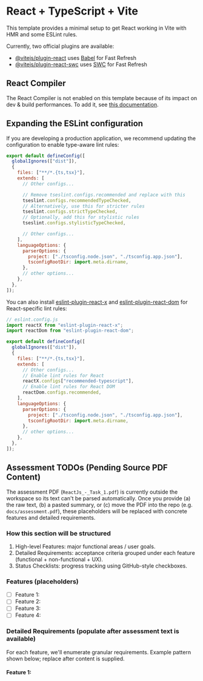 # React + TypeScript + Vite

This template provides a minimal setup to get React working in Vite with HMR and some ESLint rules.

Currently, two official plugins are available:

- [@vitejs/plugin-react](https://github.com/vitejs/vite-plugin-react/blob/main/packages/plugin-react) uses [Babel](https://babeljs.io/) for Fast Refresh
- [@vitejs/plugin-react-swc](https://github.com/vitejs/vite-plugin-react/blob/main/packages/plugin-react-swc) uses [SWC](https://swc.rs/) for Fast Refresh

## React Compiler

The React Compiler is not enabled on this template because of its impact on dev & build performances. To add it, see [this documentation](https://react.dev/learn/react-compiler/installation).

## Expanding the ESLint configuration

If you are developing a production application, we recommend updating the configuration to enable type-aware lint rules:

```js
export default defineConfig([
  globalIgnores(["dist"]),
  {
    files: ["**/*.{ts,tsx}"],
    extends: [
      // Other configs...

      // Remove tseslint.configs.recommended and replace with this
      tseslint.configs.recommendedTypeChecked,
      // Alternatively, use this for stricter rules
      tseslint.configs.strictTypeChecked,
      // Optionally, add this for stylistic rules
      tseslint.configs.stylisticTypeChecked,

      // Other configs...
    ],
    languageOptions: {
      parserOptions: {
        project: ["./tsconfig.node.json", "./tsconfig.app.json"],
        tsconfigRootDir: import.meta.dirname,
      },
      // other options...
    },
  },
]);
```

You can also install [eslint-plugin-react-x](https://github.com/Rel1cx/eslint-react/tree/main/packages/plugins/eslint-plugin-react-x) and [eslint-plugin-react-dom](https://github.com/Rel1cx/eslint-react/tree/main/packages/plugins/eslint-plugin-react-dom) for React-specific lint rules:

```js
// eslint.config.js
import reactX from "eslint-plugin-react-x";
import reactDom from "eslint-plugin-react-dom";

export default defineConfig([
  globalIgnores(["dist"]),
  {
    files: ["**/*.{ts,tsx}"],
    extends: [
      // Other configs...
      // Enable lint rules for React
      reactX.configs["recommended-typescript"],
      // Enable lint rules for React DOM
      reactDom.configs.recommended,
    ],
    languageOptions: {
      parserOptions: {
        project: ["./tsconfig.node.json", "./tsconfig.app.json"],
        tsconfigRootDir: import.meta.dirname,
      },
      // other options...
    },
  },
]);
```

## Assessment TODOs (Pending Source PDF Content)

The assessment PDF (`ReactJs_-_Task_1.pdf`) is currently outside the workspace so its text can't be parsed automatically. Once you provide (a) the raw text, (b) a pasted summary, or (c) move the PDF into the repo (e.g. `docs/assessment.pdf`), these placeholders will be replaced with concrete features and detailed requirements.

### How this section will be structured

1. High-level Features: major functional areas / user goals.
2. Detailed Requirements: acceptance criteria grouped under each feature (functional + non-functional + UX).
3. Status Checklists: progress tracking using GitHub-style checkboxes.

### Features (placeholders)

- [ ] Feature 1: <provide title>
- [ ] Feature 2: <provide title>
- [ ] Feature 3: <provide title>
- [ ] Feature 4: <provide title>

### Detailed Requirements (populate after assessment text is available)

For each feature, we'll enumerate granular requirements. Example pattern shown below; replace after content is supplied.

#### Feature 1: <title>

- [ ] R1.1 <short requirement statement>
- [ ] R1.2 <short requirement statement>

#### Feature 2: <title>

- [ ] R2.1 <short requirement statement>
- [ ] R2.2 <short requirement statement>

#### Non-Functional / Cross-Cutting

- [ ] Performance: <e.g. list, pagination, caching, etc.>
- [ ] Accessibility: <WCAG / keyboard focus / ARIA labels>
- [ ] Error Handling: <user-friendly messaging>
- [ ] Testing: <unit / integration coverage targets>

### Next Step

Please paste the textual content or move the PDF into the repository so I can convert it into a fully specified, categorized TODO list.
